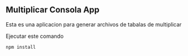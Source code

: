 

## Multiplicar Consola App
 
Esta es una aplicacion para generar archivos de tabalas de multiplicar

Ejecutar este comando

````
npm install
````
